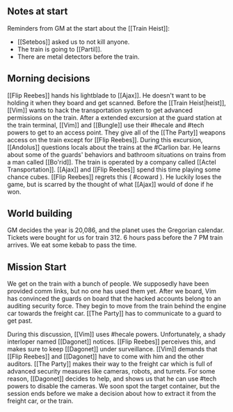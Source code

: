 ## Notes at start
Reminders from GM at the start about the [[Train Heist]]:
- [[Setebos]] asked us to not kill anyone.
- The train is going to [[Partil]]. 
- There are metal detectors before the train. 
## Morning decisions
[[Flip Reebes]] hands his lightblade to [[Ajax]]. He doesn't want to be holding it when they board and get scanned. Before the [[Train Heist|heist]], [[Vim]] wants to hack the transportation system to get advanced permissions on the train. After a extended excursion at the guard station at the train terminal, [[Vim]] and [[Bungle]] use their #hecale and #tech powers to get to an access point. They give all of the [[The Party]] weapons access on the train except for [[Flip Reebes]]. During this excursion, [[Andolus]] questions locals about the trains at the #Carlion bar. He learns about some of the guards' behaviors and bathroom situations on trains from a man called [[Bo'rid]]. The train is operated by a company called [[Actel Transportation]]. [[Ajax]] and [[Flip Reebes]] spend this time playing some chance cubes. [[Flip Reebes]] regrets this  ( #coward ). He luckily loses the game, but is scarred by the thought of what [[Ajax]] would of done if he won. 

## World building
GM decides the year is 20,086, and the planet uses the Gregorian calendar.
Tickets were bought for us for train 312.
6 hours pass before the 7 PM train arrives. We eat some kebab to pass the time.

## Mission Start
We get on the train with a bunch of people. We supposedly have been provided comm links, but no one has used them yet. After we board, Vim has convinced the guards on board that the hacked accounts belong to an auditing security force. They begin to move from the train behind the engine car towards the freight car. [[The Party]] has to communicate to a guard to get past. 

During this discussion, [[Vim]] uses #hecale powers. Unfortunately, a shady interloper named [[Dagonet]] notices. [[Flip Reebes]] perceives this, and makes sure to keep [[Dagonet]] under surveillance. [[Vim]] demands that [[Flip Reebes]] and [[Dagonet]] have to come with him and the other auditors. [[The Party]] makes their way to the freight car which is full of advanced security measures like cameras, robots, and turrets. For some reason, [[Dagonet]] decides to help, and shows us that he can use #tech powers to disable the cameras. We soon spot the target container, but the session ends before we make a decision about how to extract it from the freight car, or the train.